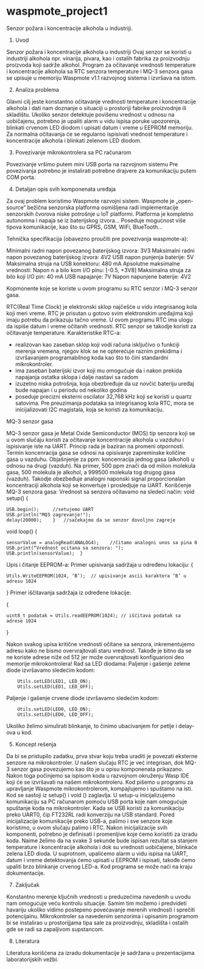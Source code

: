 # waspmote_project1
Senzor požara i koncentracije alkohola u industriji.

1.	Uvod


Senzor požara i koncentracije alkohola u industriji
Ovaj senzor se koristi u industriji alkohola npr. vinarija, pivara, kao i ostalih fabrika za proizvodnju proizvoda koji sadrže alkohol. 
Program za očitavanje vrednosti  temperature i koncentracije alkohola sa RTC senzora temperature i MQ-3 senzora gasa se upisuje u memoriju Waspmote v1.1 razvojnog sistema i izvršava na istom.

2.	Analiza problema


Glavni cilj jeste konstantno očitavanje vrednosti temperature i koncentracije alkohola i dati nam doznanje o situaciji u prostoriji fabrike proizvodnje ili skladištu.
Ukoliko senzor detektuje povišenu vrednost u odnosu na uobičajenu, potrebno je upaliti alarm u vidu ispisa poruke upozorenja, blinkati crvenom LED diodom i upisati datum i vreme u EEPROM memoriju.
Za normalna očitavanja će se regularno ispisivati vrednost temperature i koncentracije alkohola i blinkati zelenom LED diodom.

3.	Povezivanje mikrokontrolera sa PC računarom


Povezivanje vršimo putem mini USB porta na razvojnom sistemu
Pre povezivanja potrebno je instalirati potrebne drajvere za komunikaciju putem COM porta.

4.	Detaljan opis svih komponenata uređaja


Za ovaj problem koristimo Waspmote razvojni sistem.
Waspmote je „open-source“ bežična senzorska platforma osmišljena radi implementacije senzorskih čvorova niske potrošnje u IoT platformi. Platforma je kompletno autonomna i napaja se iz baterijskog izvora...
Poseduje mogućnost više tipova komunikacije, kao što su GPRS, GSM, WiFi, BlueTooth... 

Tehnička specifikacija (obavezno proučiti pre povezivanja waspmote-a):

Minimalni radni napon povezanog baterijskog  izvora: 3V3
Maksimalni radni napon povezanog baterijskog izvora: 4V2
USB napon punjenja baterije: 5V
Maksimalna struja na USB konektoru: 480 mA
Apsolutne maksimalne vrednosti:
Napon n a bilo kom I/O pinu:  [-0.5, +3V8]
Maksimalna struja za bilo koji I/O pin: 40 mA
USB napajanje: 7V
Napon napunjene baterije: 4V2

Kopmonente koje se koriste u ovom programu su RTC senzor i MQ-3 senzor gasa.

RTC(Real Time Clock) je elektronski sklop najčešće u vidu integrisanog kola koji meri vreme. RTC je prisutan u gotovo svim elektronskim uređajima koji imaju potrebu da prikazuju tačno vreme. U ovom programu RTC ima ulogu da ispiše datum i vreme očitanih vrednosti. RTC senzor se takodje koristi za očitavanje temperature.
Karakteristike RTC-a:

- realizovan kao zaseban sklop koji vodi računa isključivo o funkciji merenja vremena, njegov klok se ne opterećuje raznim prekidima i izvršavanjem programabilnog koda kao što to čini standardni mikrokontroler.
- ima zaseban baterijski izvor koji mu omogućuje da i nakon prekida napajanja ostatka sklopa i dalje nastavi sa radom
- izuzetno niska potrošnja, koja obezbređuje da uz novčić bateriju uređaj bude napajan i u periodu od nekoliko godina
- poseduje precizni eksterni oscilator 32,768 kHz koji se koristi u  quartz satovima.
Pre preuzimanja podataka sa integrisanog kola RTC, mora se inicijalizovati I2C magistala, koja se koristi za komunikaciju.

MQ-3 senzor gasa

MQ-3 senzor gasa je Metal Oxide Semiconductor (MOS) tip senzora koji se u ovom slučaju koristi za očitavanje koncentracije alkohola u vazduhu i ispisivanje iste na UART. Princip rada je baziran na promeni otpornosti. Termin koncenracija gasa se odnosi na opisivanje zapreminske količine gasa u vazduhu. Objašnjenje za ppm: koncenracija jednog gasa (alkohol) u odnosu na drugi (vazduh). Na primer, 500 ppm znači da od milion molekula gasa, 500 molekula je alkohol, a 999500 molekula tog drugog gasa (vazduh). Takodje obezbeđuje analogni naponski signal proporcionalan koncentraciji alkohola koji se konvertuje i prosledjuje na UART.
Korišćenje MQ-3 senzora gasa:
Vrednost sa senzora očitavamo na sledeći način:
void setup() {

	USB.begin();     //setujemo UART
	USB.println("MQ3 zagrevanje!");
	delay(20000);    }   //sačekajmo da se senzor dovoljno zagreje   
void loop() {

	sensorValue = analogRead(ANALOG4);    //čitamo analogni unos sa pina 0
	USB.print(“Vrednost ocitana sa senzora: ");
	USB.println(sensorValue);  }
Upis i čitanje EEPROM-a:
Primer upisivanja sadržaja u određenu lokaciju:
{

	Utils.WriteEEPROM(1024, ‘B’);  // upisivanje ascii karaktera ‘B’ u adresu 1024
}
Primer iščitavanja sadržaja iz određene lokacije:

{

	uint8_t podatak = Utils.readEEPROM(1024); // iščitava podatak sa adrese 1024
}

Nakon svakog upisa kritične vrednosti očitane sa senzora, inkrementujemo adresu kako ne bismo overvrajtovali staru vrednost. Takođe je bitno da se ne koriste adrese niže od 512 jer može overvrajtovati konfiguarioni deo memorije mikrokontrolera!
Rad sa LED diodama:
Paljenje i gašenje zelene diode izvršavamo sledećim kodom:

        Utils.setLED(LED1, LED_ON);
        Utils.setLED(LED1, LED_OFF);
	
Paljenje i gašenje crvene diode izvršavamo sledećim kodom:

        Utils.setLED(LED0, LED_ON);
        Utils.setLED(LED0, LED_OFF);
	
Ukoliko želimo simulirati blinkanje, to činimo ubacivanjem for petlje i delay-ova u kod. 

5.	Koncept rešenja


Da bi se pristupilo zadatku, prva stvar koju treba uraditi je povezati eksterne senzore na mikrokontroler. U našem slučaju RTC je već integrisan, dok MQ-3 senzor gasa povezujemo kao što je u opisu komponenata prikazano. Nakon toga počinjemo sa ispisom koda u razvojnom okruženju Wasp IDE koji će se izvršavati na našem mikrokontroleru. Kod pišemo u programu za upravljanje Waspmote mikrokontrolerom, kompajlujemo i spuštamo na isti.
Kod se sastoji iz setup() i void () zaglavlja. U setup-u inicijalizujemo komunikaciju sa PC računarom pomoću USB porta koje nam omogućuje spuštanje koda na mikrokontroler. Kada se USB koristi za komunikaciju preko UART0, čip FT232RL radi konverziju na USB standard. Pored inicijalizacije komunikacije preko USB-a, palimo i sve senzore koje koristimo, u ovom slučaju palimo i RTC.
Nakon inicijalizacije svih komponenti, potrebno je definisati i promenljive koje ćemo koristiti za izradu koda. Naime želimo da na svake 3 sekunde bude ispisan rezultat sa stanjem temperature i koncentracije alkohola i dok su vrednosti uobičajene, blinkaće zelena LED dioda. U suprotnom, upalićemo alarm u vidu ispisa na UART, datum i vreme detektovanja ćemo upisati u EEPROM i ispisati, takođe ćemo upaliti brzo blinkanje crvenog LED-a.
Kod programa se može naći na kraju dokumentacije.

7.	Zaključak


Konstantno merenje ključnih vrednosti u preduzećima navedenih u uvodu nam omogućuje veću kontrolu situacije. Samim tim možemo i predvideti havariju ukoliko vidimo postepeno povećavanje merenih vrednosti i sprečiti potencijalnu. Mikrokontroler sa navedenim senzorima i upisanim programom bi se instalirao u prostorijjama tipa sale za proizvodnju, skladišta i ostalih gde se radi sa zapaljivom supstancom.

8.	Literatura


Literatura korišćena za izradu dokumentacije je sadržana u prezentacijama laboratorijskih vežbi.
